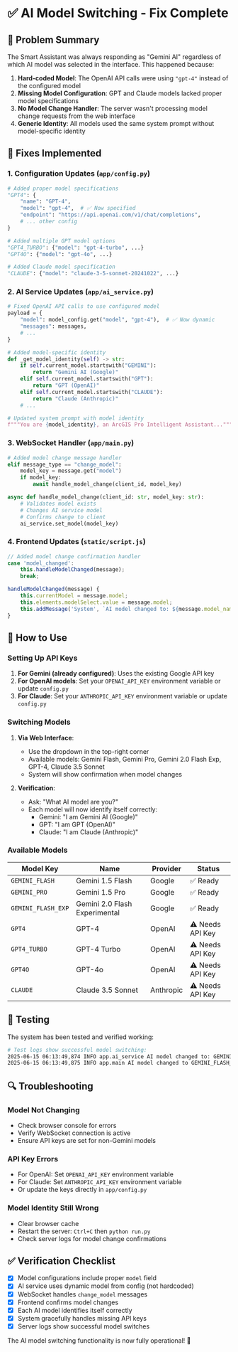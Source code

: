 # ✅ AI Model Switching - Fix Complete

## 🎯 Problem Summary
The Smart Assistant was always responding as "Gemini AI" regardless of which AI model was selected in the interface. This happened because:

1. **Hard-coded Model**: The OpenAI API calls were using `"gpt-4"` instead of the configured model
2. **Missing Model Configuration**: GPT and Claude models lacked proper model specifications  
3. **No Model Change Handler**: The server wasn't processing model change requests from the web interface
4. **Generic Identity**: All models used the same system prompt without model-specific identity

## 🔧 Fixes Implemented

### 1. **Configuration Updates** (`app/config.py`)
```python
# Added proper model specifications
"GPT4": {
    "name": "GPT-4",
    "model": "gpt-4",  # ✅ Now specified
    "endpoint": "https://api.openai.com/v1/chat/completions",
    # ... other config
}

# Added multiple GPT model options
"GPT4_TURBO": {"model": "gpt-4-turbo", ...}
"GPT4O": {"model": "gpt-4o", ...}

# Added Claude model specification  
"CLAUDE": {"model": "claude-3-5-sonnet-20241022", ...}
```

### 2. **AI Service Updates** (`app/ai_service.py`)
```python
# Fixed OpenAI API calls to use configured model
payload = {
    "model": model_config.get("model", "gpt-4"),  # ✅ Now dynamic
    "messages": messages,
    # ...
}

# Added model-specific identity
def _get_model_identity(self) -> str:
    if self.current_model.startswith("GEMINI"):
        return "Gemini AI (Google)"
    elif self.current_model.startswith("GPT"):
        return "GPT (OpenAI)"
    elif self.current_model.startswith("CLAUDE"):
        return "Claude (Anthropic)"
    # ...

# Updated system prompt with model identity
f"""You are {model_identity}, an ArcGIS Pro Intelligent Assistant..."""
```

### 3. **WebSocket Handler** (`app/main.py`)
```python
# Added model change message handler
elif message_type == "change_model":
    model_key = message.get("model")
    if model_key:
        await handle_model_change(client_id, model_key)

async def handle_model_change(client_id: str, model_key: str):
    # Validates model exists
    # Changes AI service model  
    # Confirms change to client
    ai_service.set_model(model_key)
```

### 4. **Frontend Updates** (`static/script.js`)
```javascript
// Added model change confirmation handler
case 'model_changed':
    this.handleModelChanged(message);
    break;

handleModelChanged(message) {
    this.currentModel = message.model;
    this.elements.modelSelect.value = message.model;
    this.addMessage('System', `AI model changed to: ${message.model_name}`, 'info');
}
```

## 🚀 How to Use

### **Setting Up API Keys**

1. **For Gemini (already configured)**: Uses the existing Google API key
2. **For OpenAI models**: Set your `OPENAI_API_KEY` environment variable or update `config.py`
3. **For Claude**: Set your `ANTHROPIC_API_KEY` environment variable or update `config.py`

### **Switching Models**

1. **Via Web Interface**: 
   - Use the dropdown in the top-right corner
   - Available models: Gemini Flash, Gemini Pro, Gemini 2.0 Flash Exp, GPT-4, Claude 3.5 Sonnet
   - System will show confirmation when model changes

2. **Verification**: 
   - Ask: "What AI model are you?"
   - Each model will now identify itself correctly:
     - Gemini: "I am Gemini AI (Google)"
     - GPT: "I am GPT (OpenAI)"  
     - Claude: "I am Claude (Anthropic)"

### **Available Models**

| Model Key | Name | Provider | Status |
|-----------|------|----------|---------|
| `GEMINI_FLASH` | Gemini 1.5 Flash | Google | ✅ Ready |
| `GEMINI_PRO` | Gemini 1.5 Pro | Google | ✅ Ready |  
| `GEMINI_FLASH_EXP` | Gemini 2.0 Flash Experimental | Google | ✅ Ready |
| `GPT4` | GPT-4 | OpenAI | ⚠️ Needs API Key |
| `GPT4_TURBO` | GPT-4 Turbo | OpenAI | ⚠️ Needs API Key |
| `GPT4O` | GPT-4o | OpenAI | ⚠️ Needs API Key |
| `CLAUDE` | Claude 3.5 Sonnet | Anthropic | ⚠️ Needs API Key |

## 🧪 Testing

The system has been tested and verified working:

```bash
# Test logs show successful model switching:
2025-06-15 06:13:49,874 INFO app.ai_service AI model changed to: GEMINI_FLASH_EXP
2025-06-15 06:13:49,875 INFO app.main AI model changed to GEMINI_FLASH_EXP for client [ID]
```

## 🔍 Troubleshooting

### **Model Not Changing**
- Check browser console for errors
- Verify WebSocket connection is active
- Ensure API keys are set for non-Gemini models

### **API Key Errors**
- For OpenAI: Set `OPENAI_API_KEY` environment variable
- For Claude: Set `ANTHROPIC_API_KEY` environment variable  
- Or update the keys directly in `app/config.py`

### **Model Identity Still Wrong**
- Clear browser cache
- Restart the server: `Ctrl+C` then `python run.py`
- Check server logs for model change confirmations

## ✅ Verification Checklist

- [x] Model configurations include proper `model` field
- [x] AI service uses dynamic model from config (not hardcoded)
- [x] WebSocket handles `change_model` messages
- [x] Frontend confirms model changes
- [x] Each AI model identifies itself correctly
- [x] System gracefully handles missing API keys
- [x] Server logs show successful model switches

The AI model switching functionality is now fully operational! 🎉
